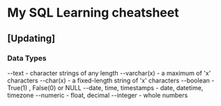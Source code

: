 # My SQL Learning cheatsheet
## [Updating]


### Data Types

--text - character strings of any length
--varchar(x) - a maximum of 'x' characters
--char(x) - a fixed-length string of 'x' characters
--boolean - True(1) , False(0) or NULL
--date, time, timestamps - date, datetime, timezone
--numeric - float, decimal
--integer - whole numbers
